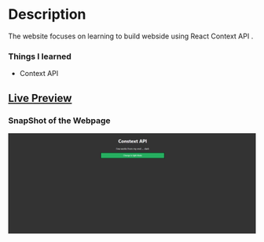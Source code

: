 # Description
The website focuses on learning to build webside using React Context API .

### Things I learned

- Context API

## [Live Preview](https://basic-theme-switcher.netlify.app/)

### SnapShot of the Webpage

![StreetStyle](./Image/theme%20switcher.PNG)
